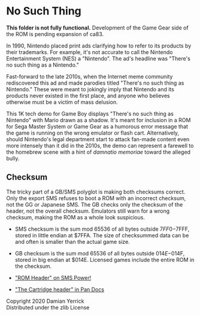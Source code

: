 No Such Thing
=============

**This folder is not fully functional.**
Development of the Game Gear side of the ROM is pending expansion
of ca83.

In 1990, Nintendo placed print ads clarifying how to refer to
its products by their trademarks.  For example, it's not accurate
to call the Nintendo Entertainment System (NES) a "Nintendo".
The ad's headline was "There's no such thing as a Nintendo."

Fast-forward to the late 2010s, when the Internet meme community
rediscovered this ad and made parodies titled "There's no such
thing as Nintendo."  These were meant to jokingly imply that
Nintendo and its products never existed in the first place, and
anyone who believes otherwise must be a victim of mass delusion.

This 1K tech demo for Game Boy displays "There's no such thing as
Nintendo" with Mario drawn as a shadow.  It's meant for inclusion
in a ROM for Sega Master System or Game Gear as a humorous error
message that the game is running on the wrong emulator or flash cart.
Alternatively, should Nintendo's legal department start to attack
fan-made content even more intensely than it did in the 2010s,
the demo can represent a farewell to the homebrew scene with
a hint of _damnatio memoriae_ toward the alleged bully.

Checksum
--------
The tricky part of a GB/SMS polyglot is making both checksums
correct.  Only the export SMS refuses to boot a ROM with an incorrect
checksum, not the GG or Japanese SMS.  The GB checks only the
checksum of the header, not the overall checksum.  Emulators still
warn for a wrong checksum, making the ROM as a whole look suspicious.

* SMS checksum is the sum mod 65536 of all bytes outside $7FF0-$7FFF,
  stored in little endian at $7FFA.  The size of checksummed data
  can be and often is smaller than the actual game size.
* GB checksum is the sum mod 65536 of all bytes outside $014E-$014F,
  stored in big endian at $014E.  Licensed games include the entire
  ROM in the checksum.

* ["ROM Header" on SMS Power!](https://www.smspower.org/Development/ROMHeader)
* ["The Cartridge header" in Pan Docs](https://gbdev.io/pandocs/#the-cartridge-header)

Copyright 2020 Damian Yerrick  
Distributed under the zlib License

